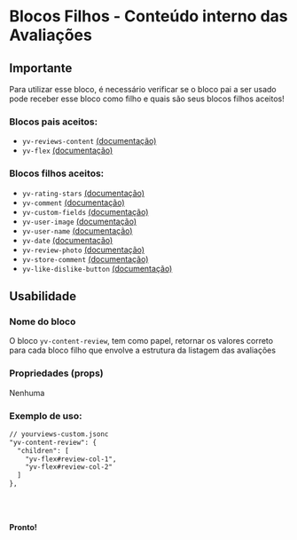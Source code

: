 # Blocos Filhos - Conteúdo interno das Avaliações

## Importante

Para utilizar esse bloco, é necessário verificar se o bloco pai a ser usado pode receber esse bloco como filho e quais são seus blocos filhos aceitos!

### Blocos pais aceitos:

 - `yv-reviews-content` [(documentação)](https://github.com/yourviewsbyhiplatform/documentacoes/blob/master/Instala%C3%A7%C3%A3o%20personaliz%C3%A1vel%20-%20Bloco%20de%20reviews.md)
 - `yv-flex` [(documentação)](https://github.com/yourviewsbyhiplatform/documentacoes/blob/master/Blocos%20Filhos%20-%20Flex%20Box.md)

### Blocos filhos aceitos:

 - `yv-rating-stars` [(documentação)](https://github.com/yourviewsbyhiplatform/documentacoes/blob/master/Blocos%20Filhos%20-%20Estrelas.md)
 - `yv-comment` [(documentação)](https://github.com/yourviewsbyhiplatform/documentacoes/blob/master/Blocos%20Filhos%20-%20Coment%C3%A1rio.md) 
 - `yv-custom-fields` [(documentação)](#) 
 - `yv-user-image` [(documentação)](https://github.com/yourviewsbyhiplatform/documentacoes/blob/master/Blocos%20Filhos%20-%20Imagem%20do%20Usu%C3%A1rio.md) 
 - `yv-user-name` [(documentação)](https://github.com/yourviewsbyhiplatform/documentacoes/blob/master/Blocos%20Filhos%20-%20Nome%20do%20Usu%C3%A1rio.md) 
 - `yv-date` [(documentação)](https://github.com/yourviewsbyhiplatform/documentacoes/blob/master/Blocos%20Filhos%20-%20Data.md) 
 - `yv-review-photo` [(documentação)](#)
 - `yv-store-comment` [(documentação)](https://github.com/yourviewsbyhiplatform/documentacoes/blob/master/Blocos%20Filhos%20-%20Coment%C3%A1rio%20da%20Loja.md)
 - `yv-like-dislike-button` [(documentação)](#)

## Usabilidade

### Nome do bloco

O bloco `yv-content-review`, tem como papel, retornar os valores correto para cada bloco filho que envolve a estrutura da listagem das avaliações

### Propriedades (props)

Nenhuma

### Exemplo de uso:

```diff
// yourviews-custom.jsonc
"yv-content-review": {
  "children": [
    "yv-flex#review-col-1",
    "yv-flex#review-col-2"
  ]
},
```

<br>
<br>

**Pronto!**

<!--stackedit_data:
eyJoaXN0b3J5IjpbLTEzNTQ0ODY0OTRdfQ==
-->